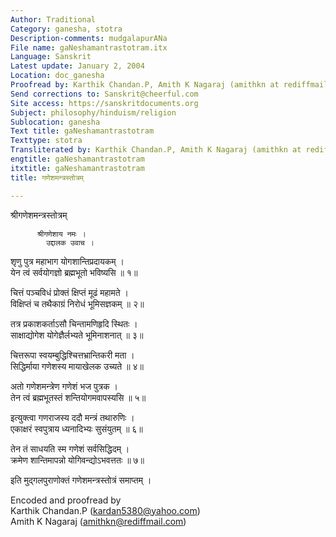 ```yaml
---
Author: Traditional
Category: ganesha, stotra
Description-comments: mudgalapurANa
File name: gaNeshamantrastotram.itx
Language: Sanskrit
Latest update: January 2, 2004
Location: doc_ganesha
Proofread by: Karthik Chandan.P, Amith K Nagaraj (amithkn at rediffmail.com)
Send corrections to: Sanskrit@cheerful.com
Site access: https://sanskritdocuments.org
Subject: philosophy/hinduism/religion
Sublocation: ganesha
Text title: gaNeshamantrastotram
Texttype: stotra
Transliterated by: Karthik Chandan.P, Amith K Nagaraj (amithkn at rediffmail.com)
engtitle: gaNeshamantrastotram
itxtitle: gaNeshamantrastotram
title: गणेशमन्त्रस्तोत्रम्

---
```

  
 श्रीगणेशमन्त्रस्तोत्रम्   
  
          श्रीगणेशाय नमः ।  
            उद्दालक उवाच ।  
शृणु पुत्र महाभाग योगशान्तिप्रदायकम् ।  
येन त्वं सर्वयोगज्ञो ब्रह्मभूतो भविष्यसि  ॥ १॥  
  
चित्तं पञ्चविधं प्रोक्तं क्षिप्तं मूढं महामते ।  
विक्षिप्तं च तथैकाग्रं निरोधं भूमिसज्ञकम् ॥ २॥  
  
तत्र प्रकाशकर्ताऽसौ चिन्तामणिहृदि स्थितः  ।  
साक्षाद्योगेश योगेज्ञैर्लभ्यते भूमिनाशनात् ॥ ३॥  
  
चित्तरूपा स्वयम्बुद्धिश्चित्तभ्रान्तिकरी मता ।  
सिद्धिर्माया गणेशस्य मायाखेलक उच्यते ॥ ४॥  
  
अतो गणेशमन्त्रेण गणेशं भज पुत्रक ।  
तेन त्वं ब्रह्मभूतस्तं शन्तियोगमवापस्यसि ॥ ५॥  
  
इत्युक्त्वा गणराजस्य ददौ मन्त्रं तथारुणिः ।  
एकाक्षरं स्वपुत्राय ध्यनादिभ्यः सुसंयुतम् ॥ ६॥  
  
तेन तं साधयति स्म गणेशं सर्वसिद्धिदम् ।  
क्रमेण शान्तिमापन्नो योगिवन्द्योऽभवत्ततः ॥ ७॥  
  
इति मुद्गलपुराणोक्तं गणेशमन्त्रस्तोत्रं समाप्तम् ।  
  
Encoded and proofread by  
Karthik Chandan.P (kardan5380@yahoo.com)  
Amith K Nagaraj (amithkn@rediffmail.com)  
  
  
